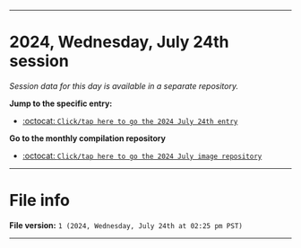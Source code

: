 
***

# 2024, Wednesday, July 24th session

_Session data for this day is available in a separate repository._

**Jump to the specific entry:**

- [:octocat: `Click/tap here to go the 2024 July 24th entry`](https://github.com/seanpm2001/SeansLifeArchive_Images_ModernSmurfsVillage_Y2024_V7/tree/SeansLifeArchive_ModernSmurfsVillage_Y2024_V7_Main-dev/2024/07_July/24/)

**Go to the monthly compilation repository**

- [:octocat: `Click/tap here to go the 2024 July image repository`](https://github.com/seanpm2001/SeansLifeArchive_Images_ModernSmurfsVillage_Y2024_V7/)

***

# File info

**File version:** `1 (2024, Wednesday, July 24th at 02:25 pm PST)`

***
